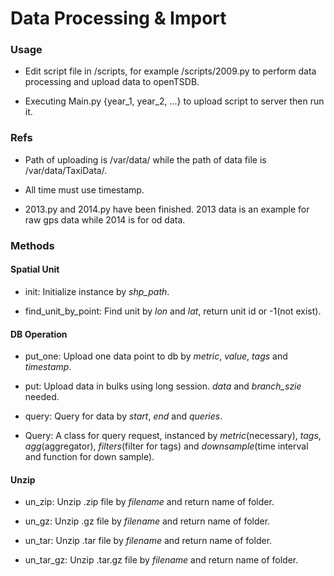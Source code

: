 # Data Processing & Import

### Usage

- Edit script file in /scripts, for example /scripts/2009.py to perform data processing and upload data to openTSDB.

- Executing Main.py {year_1, year_2, ...} to upload script to server then run it.

### Refs

- Path of uploading is /var/data/ while the path of data file is /var/data/TaxiData/.

- All time must use timestamp.

- 2013.py and 2014.py have been finished. 2013 data is an example for raw gps data while 2014 is for od data.

### Methods

#### Spatial Unit

- init: Initialize instance by *shp_path*.

- find_unit_by_point: Find unit by *lon* and *lat*, return unit id or -1(not exist).

#### DB Operation

- put_one: Upload one data point to db by *metric*, *value*, *tags* and *timestamp*.

- put: Upload data in bulks using long session. *data* and *branch_szie* needed.

- query: Query for data by *start*, *end* and *queries*.

- Query: A class for query request, instanced by *metric*(necessary), *tags*, *agg*(aggregator), *filters*(filter for tags) and *downsample*(time interval and function for down sample).



#### Unzip

- un_zip: Unzip .zip file by *filename* and return name of folder.

- un_gz: Unzip .gz file by *filename* and return name of folder.

- un_tar: Unzip .tar file by *filename* and return name of folder.

- un_tar_gz: Unzip .tar.gz file by *filename* and return name of folder.